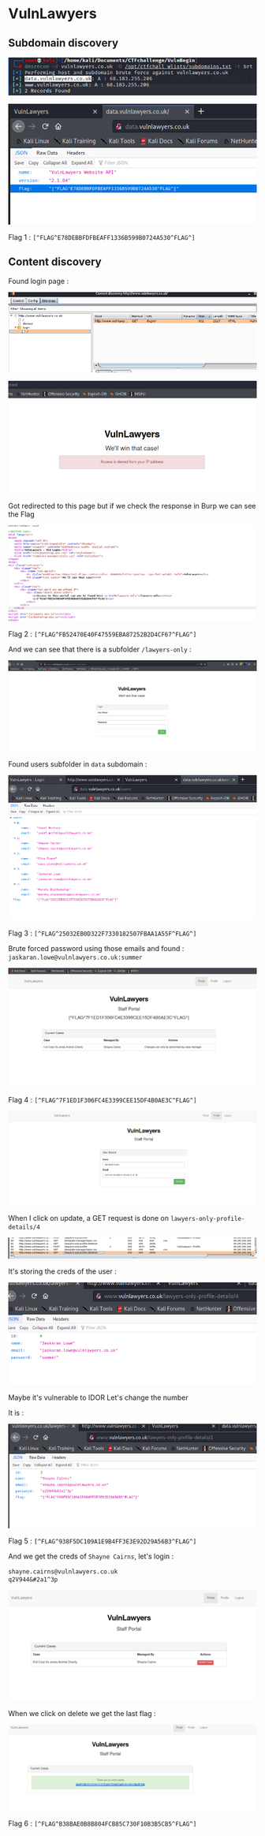 # VulnLawyers

## Subdomain discovery

<p align="center">
  <img  src="Pasted image 20210723164534.png">
</p>

<p align="center">
  <img  src="Pasted image 20210723164549.png">
</p>

Flag 1 : `[^FLAG^E78DEBBFDFBEAFF1336B599B0724A530^FLAG^]`

## Content discovery
Found login page :

<p align="center">
  <img  src="Pasted image 20210723164637.png">
</p>
<p align="center">
  <img  src="Pasted image 20210723164726.png">
</p>

Got redirected to this page but if we check the response in Burp we can see the Flag 

<p align="center">
  <img  src="Pasted image 20210723165008.png">
</p>

Flag 2 : `[^FLAG^FB52470E40F47559EBA87252B2D4CF67^FLAG^]`

And we can see that there is a subfolder `/lawyers-only` :

<p align="center">
  <img  src="Pasted image 20210723170229.png">
</p>

Found users subfolder in `data` subdomain :

<p align="center">
  <img  src="Pasted image 20210723172140.png">
</p>

Flag 3 : `[^FLAG^25032EB0D322F7330182507FBAA1A55F^FLAG^]`

Brute forced password using those emails and found :
`jaskaran.lowe@vulnlawyers.co.uk:summer`

<p align="center">
  <img  src="Pasted image 20210723175214.png">
</p>

Flag 4 : `[^FLAG^7F1ED1F306FC4E3399CEE15DF4B0AE3C^FLAG^]`

<p align="center">
  <img  src="Pasted image 20210723180634.png">
</p>

When I click on update, a GET request is done on `lawyers-only-profile-details/4`
<p align="center">
  <img  src="Pasted image 20210723180447.png">
</p>

It's storing the creds of the user :

<p align="center">
  <img  src="Pasted image 20210723180653.png">
</p>

Maybe it's vulnerable to IDOR
Let's change the number

It is :

<p align="center">
  <img  src="Pasted image 20210723180830.png">
</p>

Flag 5 : `[^FLAG^938F5DC109A1E9B4FF3E3E92D29A56B3^FLAG^]`

And we get the creds of `Shayne Cairns`, let's login :

```log
shayne.cairns@vulnlawyers.co.uk
q2V944&#2a1^3p
```

<p align="center">
  <img  src="Pasted image 20210723181017.png">
</p>

When we click on delete we get the last flag :
<p align="center">
  <img  src="Pasted image 20210723181135.png">
</p>

Flag 6 : `[^FLAG^B38BAE0B8B804FCB85C730F10B3B5CB5^FLAG^]`




